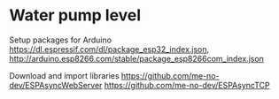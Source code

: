 # Water pump level

Setup packages for Arduino
https://dl.espressif.com/dl/package_esp32_index.json, http://arduino.esp8266.com/stable/package_esp8266com_index.json

Download and import libraries
https://github.com/me-no-dev/ESPAsyncWebServer
https://github.com/me-no-dev/ESPAsyncTCP